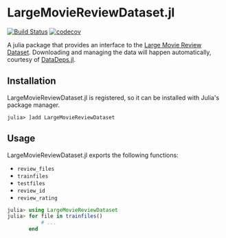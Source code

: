 # LargeMovieReviewDataset.jl

[![Build Status](https://travis-ci.org/dellison/LargeMovieReviewDataset.jl.svg?branch=master)](https://travis-ci.org/dellison/LargeMovieReviewDataset.jl) [![codecov](https://codecov.io/gh/dellison/LargeMovieReviewDataset.jl/branch/master/graph/badge.svg)](https://codecov.io/gh/dellison/LargeMovieReviewDataset.jl)

A julia package that provides an interface to the [Large Movie Review Dataset](https://ai.stanford.edu/~amaas/data/sentiment/). Downloading and managing the data will happen automatically, courtesy of [DataDeps.jl](https://github.com/oxinabox/DataDeps.jl).

## Installation

LargeMovieReviewDataset.jl is registered, so it can be installed with Julia's package manager.

```julia-repl
julia> ]add LargeMovieReviewDataset
```

## Usage

LargeMovieReviewDataset.jl exports the following functions:

- `review_files`
- `trainfiles`
- `testfiles`
- `review_id`
- `review_rating`

```julia
julia> using LargeMovieReviewDataset
julia> for file in trainfiles()
           # ...
       end
```

